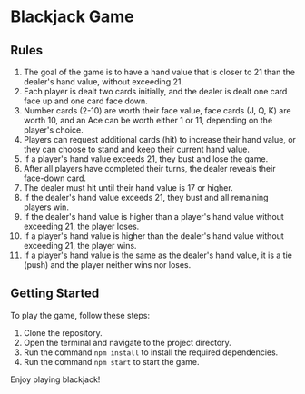 # Blackjack Game

## Rules

1. The goal of the game is to have a hand value that is closer to 21 than the dealer's hand value, without exceeding 21.
2. Each player is dealt two cards initially, and the dealer is dealt one card face up and one card face down.
3. Number cards (2-10) are worth their face value, face cards (J, Q, K) are worth 10, and an Ace can be worth either 1 or 11, depending on the player's choice.
4. Players can request additional cards (hit) to increase their hand value, or they can choose to stand and keep their current hand value.
5. If a player's hand value exceeds 21, they bust and lose the game.
6. After all players have completed their turns, the dealer reveals their face-down card.
7. The dealer must hit until their hand value is 17 or higher.
8. If the dealer's hand value exceeds 21, they bust and all remaining players win.
9. If the dealer's hand value is higher than a player's hand value without exceeding 21, the player loses.
10. If a player's hand value is higher than the dealer's hand value without exceeding 21, the player wins.
11. If a player's hand value is the same as the dealer's hand value, it is a tie (push) and the player neither wins nor loses.

## Getting Started

To play the game, follow these steps:

1. Clone the repository.
2. Open the terminal and navigate to the project directory.
3. Run the command `npm install` to install the required dependencies.
4. Run the command `npm start` to start the game.


Enjoy playing blackjack!
